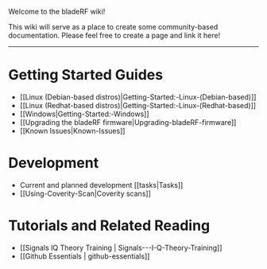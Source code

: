 Welcome to the bladeRF wiki!

This wiki will serve as a place to create some community-based documentation. Please feel free to create a page and link it here!


***

# Getting Started Guides #
* [[Linux (Debian-based distros)|Getting-Started:-Linux-(Debian-based)]]
* [[Linux (Redhat-based distros)|Getting-Started:-Linux-(Redhat-based)]]
* [[Windows|Getting-Started:-Windows]]
* [[Upgrading the bladeRF firmware|Upgrading-bladeRF-firmware]]
* [[Known Issues|Known-Issues]]

# Development #

* Current and planned development [[tasks|Tasks]]
* [[Using-Coverity-Scan|Coverity scans]]

# Tutorials and Related Reading #
* [[Signals IQ Theory Training | Signals---I-Q-Theory-Training]]
* [[Github Essentials | github-essentials]]
